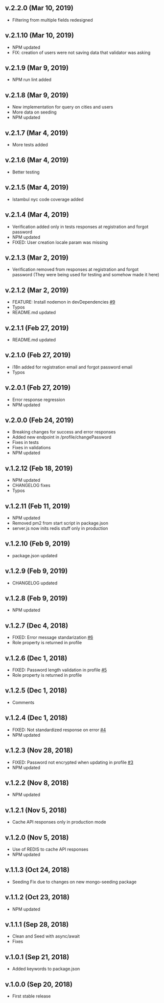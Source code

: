 ## v.2.2.0 (Mar 10, 2019)
* Filtering from multiple fields redesigned

## v.2.1.10 (Mar 10, 2019)
* NPM updated
* FIX: creation of users were not saving data that validator was asking

## v.2.1.9 (Mar 9, 2019)
* NPM run lint added

## v.2.1.8 (Mar 9, 2019)
* New implementation for query on cities and users
* More data on seeding
* NPM updated

## v.2.1.7 (Mar 4, 2019)
* More tests added

## v.2.1.6 (Mar 4, 2019)
* Better testing

## v.2.1.5 (Mar 4, 2019)
* Istambul nyc code coverage added

## v.2.1.4 (Mar 4, 2019)
* Verification added only in tests responses at registration and forgot password
* NPM updated
* FIXED: User creation locale param was missing

## v.2.1.3 (Mar 2, 2019)
* Verification removed from responses at registration and forgot password (They were being used for testing and somehow made it here)

## v.2.1.2 (Mar 2, 2019)
* FEATURE: Install nodemon in devDependencies [\#9](https://github.com/davellanedam/node-express-mongodb-jwt-rest-api-skeleton/issues/9)
* Typos
* README.md updated


## v.2.1.1 (Feb 27, 2019)
* README.md updated

## v.2.1.0 (Feb 27, 2019)
* i18n added for registration email and forgot password email
* Typos

## v.2.0.1 (Feb 27, 2019)
* Error response regression
* NPM updated

## v.2.0.0 (Feb 24, 2019)
* Breaking changes for success and error responses
* Added new endpoint in /profile/changePassword
* Fixes in tests
* Fixes in validations
* NPM updated

## v.1.2.12 (Feb 18, 2019)
* NPM updated
* CHANGELOG fixes
* Typos

## v.1.2.11 (Feb 11, 2019)
* NPM updated
* Removed pm2 from start script in package.json
* server.js now inits redis stuff only in production

## v.1.2.10 (Feb 9, 2019)
* package.json updated

## v.1.2.9 (Feb 9, 2019)
* CHANGELOG updated

## v.1.2.8 (Feb 9, 2019)
* NPM updated

## v.1.2.7 (Dec 4, 2018)
* FIXED: Error message standarization [\#6](https://github.com/davellanedam/node-express-mongodb-jwt-rest-api-skeleton/issues/6)
* Role property is returned in profile

## v.1.2.6 (Dec 1, 2018)
* FIXED: Password length validation in profile [\#5](https://github.com/davellanedam/node-express-mongodb-jwt-rest-api-skeleton/issues/5)
* Role property is returned in profile

## v.1.2.5 (Dec 1, 2018)
* Comments

## v.1.2.4 (Dec 1, 2018)
* FIXED: Not standardized response on error [\#4](https://github.com/davellanedam/node-express-mongodb-jwt-rest-api-skeleton/issues/4)
* NPM updated

## v.1.2.3 (Nov 28, 2018)
* FIXED: Password not encrypted when updating in profile [\#3](https://github.com/davellanedam/node-express-mongodb-jwt-rest-api-skeleton/issues/3)
* NPM updated

## v.1.2.2 (Nov 8, 2018)
* NPM updated

## v.1.2.1 (Nov 5, 2018)
* Cache API responses only in production mode

## v.1.2.0 (Nov 5, 2018)
* Use of REDIS to cache API responses
* NPM updated

## v.1.1.3 (Oct 24, 2018)
* Seeding Fix due to changes on new mongo-seeding package

## v.1.1.2 (Oct 23, 2018)
* NPM updated

## v.1.1.1 (Sep 28, 2018)
* Clean and Seed with async/await
* Fixes

## v.1.0.1 (Sep 21, 2018)
* Added keywords to package.json

## v.1.0.0 (Sep 20, 2018)
* First stable release
